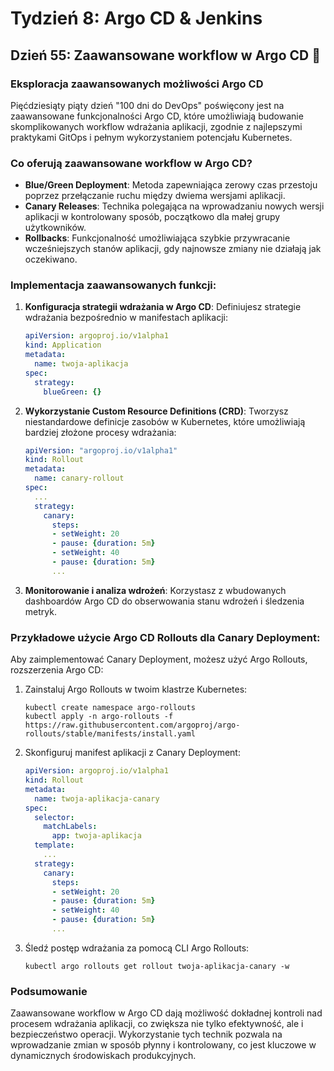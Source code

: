 # Tydzień 8: Argo CD & Jenkins

## Dzień 55: Zaawansowane workflow w Argo CD 🌟

### Eksploracja zaawansowanych możliwości Argo CD
Pięćdziesiąty piąty dzień "100 dni do DevOps" poświęcony jest na zaawansowane funkcjonalności Argo CD, które umożliwiają budowanie skomplikowanych workflow wdrażania aplikacji, zgodnie z najlepszymi praktykami GitOps i pełnym wykorzystaniem potencjału Kubernetes.

### Co oferują zaawansowane workflow w Argo CD?
- **Blue/Green Deployment**: Metoda zapewniająca zerowy czas przestoju poprzez przełączanie ruchu między dwiema wersjami aplikacji.
- **Canary Releases**: Technika polegająca na wprowadzaniu nowych wersji aplikacji w kontrolowany sposób, początkowo dla małej grupy użytkowników.
- **Rollbacks**: Funkcjonalność umożliwiająca szybkie przywracanie wcześniejszych stanów aplikacji, gdy najnowsze zmiany nie działają jak oczekiwano.

### Implementacja zaawansowanych funkcji:
1. **Konfiguracja strategii wdrażania w Argo CD**:
   Definiujesz strategie wdrażania bezpośrednio w manifestach aplikacji:

    ```yaml
    apiVersion: argoproj.io/v1alpha1
    kind: Application
    metadata:
      name: twoja-aplikacja
    spec:
      strategy:
        blueGreen: {}
    ```

2. **Wykorzystanie Custom Resource Definitions (CRD)**:
   Tworzysz niestandardowe definicje zasobów w Kubernetes, które umożliwiają bardziej złożone procesy wdrażania:

    ```yaml
    apiVersion: "argoproj.io/v1alpha1"
    kind: Rollout
    metadata:
      name: canary-rollout
    spec:
      ...
      strategy:
        canary:
          steps:
          - setWeight: 20
          - pause: {duration: 5m}
          - setWeight: 40
          - pause: {duration: 5m}
          ...
    ```

3. **Monitorowanie i analiza wdrożeń**:
   Korzystasz z wbudowanych dashboardów Argo CD do obserwowania stanu wdrożeń i śledzenia metryk.

### Przykładowe użycie Argo CD Rollouts dla Canary Deployment:
Aby zaimplementować Canary Deployment, możesz użyć Argo Rollouts, rozszerzenia Argo CD:

1. Zainstaluj Argo Rollouts w twoim klastrze Kubernetes:

    ```shell
    kubectl create namespace argo-rollouts
    kubectl apply -n argo-rollouts -f https://raw.githubusercontent.com/argoproj/argo-rollouts/stable/manifests/install.yaml
    ```

2. Skonfiguruj manifest aplikacji z Canary Deployment:

    ```yaml
    apiVersion: argoproj.io/v1alpha1
    kind: Rollout
    metadata:
      name: twoja-aplikacja-canary
    spec:
      selector:
        matchLabels:
          app: twoja-aplikacja
      template:
        ...
      strategy:
        canary:
          steps:
          - setWeight: 20
          - pause: {duration: 5m}
          - setWeight: 40
          - pause: {duration: 5m}
          ...
    ```

3. Śledź postęp wdrażania za pomocą CLI Argo Rollouts:

    ```shell
    kubectl argo rollouts get rollout twoja-aplikacja-canary -w
    ```

### Podsumowanie
Zaawansowane workflow w Argo CD dają możliwość dokładnej kontroli nad procesem wdrażania aplikacji, co zwiększa nie tylko efektywność, ale i bezpieczeństwo operacji. Wykorzystanie tych technik pozwala na wprowadzanie zmian w sposób płynny i kontrolowany, co jest kluczowe w dynamicznych środowiskach produkcyjnych.
